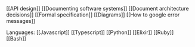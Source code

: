 [[API design]]
[[Documenting software systems]]
[[Document architecture decisions]]
[[Formal specification]]
[[Diagrams]]
[[How to google error messages]]

Languages:
[[Javascript]] [[Typescript]]
[[Python]]
[[Elixir]]
[[Ruby]]
[[Bash]]
